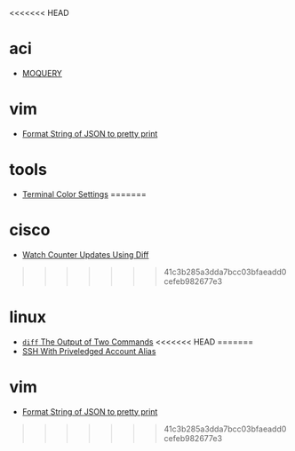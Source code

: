 
<<<<<<< HEAD
# aci

- [MOQUERY](aci/moquery.md)

# vim

- [Format String of JSON to pretty print](vim/format-string-json-to-pretty-print.md)

# tools

- [Terminal Color Settings](tools/terminal-color-settings.md)
=======
# cisco

- [Watch Counter Updates Using Diff](cisco/watch-counter-updates-using-diff.md)
>>>>>>> 41c3b285a3dda7bcc03bfaeadd0cefeb982677e3

# linux

- [`diff` The Output of Two Commands](linux/diff-the-output-of-two-commands.md)
<<<<<<< HEAD
=======
- [SSH With Priveledged Account Alias](linux/ssh-with-priveledged-account-alias.md)

# vim

- [Format String of JSON to pretty print](vim/format-string-json-to-pretty-print.md)
>>>>>>> 41c3b285a3dda7bcc03bfaeadd0cefeb982677e3
